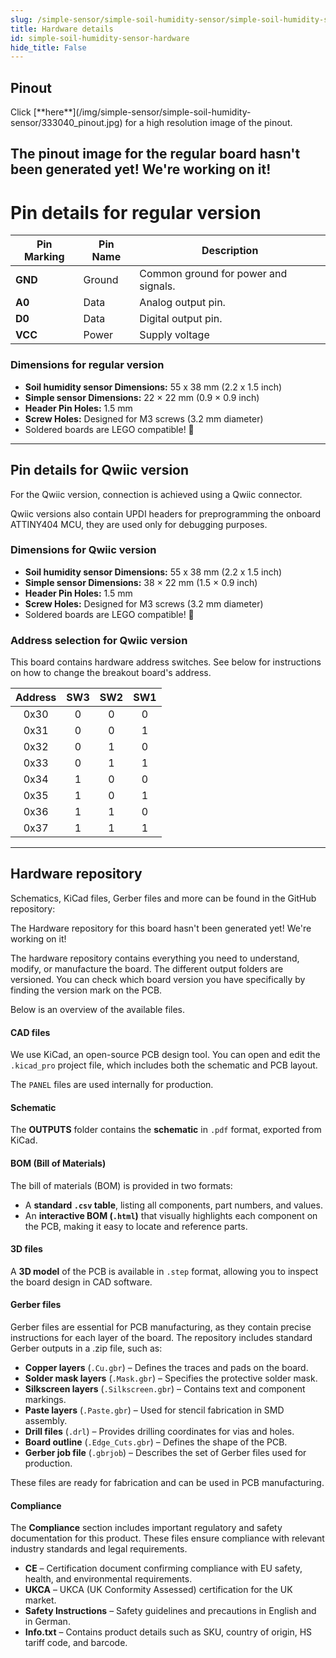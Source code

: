 ```yaml
---
slug: /simple-sensor/simple-soil-humidity-sensor/simple-soil-humidity-sensor-hardware
title: Hardware details
id: simple-soil-humidity-sensor-hardware
hide_title: False
---
```


## Pinout

<CenteredImage src="/img/simple-sensor/simple-soil-humidity-sensor/333040_pinout.jpg" alt="Pinout" />
Click [**here**](/img/simple-sensor/simple-soil-humidity-sensor/333040_pinout.jpg) for a high resolution image of the pinout.

<ErrorBox>The pinout image for the regular board hasn't been generated yet! We're working on it!</ErrorBox>
---

# Pin details for regular version

| Pin Marking | Pin Name | Description                                     |
| ----------- | -------- | ----------------------------------------------- |
| **GND**     | Ground   | Common ground for power and signals.            |
| **A0**      | Data     | Analog output pin.                              |
| **D0**      | Data     | Digital output pin.                             |
| **VCC**     | Power    | Supply voltage                                  |


### Dimensions for regular version

- **Soil humidity sensor Dimensions:** 55 x 38 mm (2.2 x 1.5 inch)
- **Simple sensor Dimensions:** 22 × 22 mm (0.9 × 0.9 inch)  
- **Header Pin Holes:** 1.5 mm  
- **Screw Holes:** Designed for M3 screws (3.2 mm diameter)  
- Soldered boards are LEGO compatible! 🧱 

---

## Pin details for Qwiic version
For the Qwiic version, connection is achieved using a Qwiic connector.

<InfoBox> Qwiic versions also contain UPDI headers for preprogramming the onboard ATTINY404 MCU, they are used only for debugging purposes. </InfoBox>

### Dimensions for Qwiic version

- **Soil humidity sensor Dimensions:** 55 x 38 mm (2.2 x 1.5 inch)
- **Simple sensor Dimensions:** 38 × 22 mm (1.5 × 0.9 inch)  
- **Header Pin Holes:** 1.5 mm  
- **Screw Holes:** Designed for M3 screws (3.2 mm diameter)  
- Soldered boards are LEGO compatible! 🧱 

### Address selection for Qwiic version
This board contains hardware address switches. See below for instructions on how to change the breakout board's address.

<CenteredImage src="/img/simple-sensor/simple-soil-humidity-sensor/333040_add_highlighted.jpg" alt="Address Switches" />

| Address | SW3 | SW2 | SW1 |
|:---:|:---:|:---:|:---:|
| 0x30 | 0 | 0 | 0 |
| 0x31 | 0 | 0 | 1 |
| 0x32 | 0 | 1 | 0 |
| 0x33 | 0 | 1 | 1 |
| 0x34 | 1 | 0 | 0 |
| 0x35 | 1 | 0 | 1 |
| 0x36 | 1 | 1 | 0 |
| 0x37 | 1 | 1 | 1 |      

---

## Hardware repository

Schematics, KiCad files, Gerber files and more can be found in the GitHub repository:

<ErrorBox>The Hardware repository for this board hasn't been generated yet! We're working on it!</ErrorBox>

The hardware repository contains everything you need to understand, modify, or manufacture the board. The different output folders are versioned. You can check which board version you have specifically by finding the version mark on the PCB.

Below is an overview of the available files.  
#### CAD files

We use KiCad, an open-source PCB design tool. You can open and edit the `.kicad_pro` project file, which includes both the schematic and PCB layout.  

The `PANEL` files are used internally for production.  

#### Schematic

The **OUTPUTS** folder contains the **schematic** in `.pdf` format, exported from KiCad.

#### BOM (Bill of Materials)

The bill of materials (BOM) is provided in two formats:  

- A **standard `.csv` table**, listing all components, part numbers, and values.  
- An **interactive BOM (`.html`)** that visually highlights each component on the PCB, making it easy to locate and reference parts.  


#### 3D files

A **3D model** of the PCB is available in `.step` format, allowing you to inspect the board design in CAD software.  

#### Gerber files 

Gerber files are essential for PCB manufacturing, as they contain precise instructions for each layer of the board. The repository includes standard Gerber outputs in a .zip file, such as:  

- **Copper layers** (`.Cu.gbr`) – Defines the traces and pads on the board.  
- **Solder mask layers** (`.Mask.gbr`) – Specifies the protective solder mask.  
- **Silkscreen layers** (`.Silkscreen.gbr`) – Contains text and component markings.  
- **Paste layers** (`.Paste.gbr`) – Used for stencil fabrication in SMD assembly.  
- **Drill files** (`.drl`) – Provides drilling coordinates for vias and holes.  
- **Board outline** (`.Edge_Cuts.gbr`) – Defines the shape of the PCB.  
- **Gerber job file** (`.gbrjob`) – Describes the set of Gerber files used for production.  

These files are ready for fabrication and can be used in PCB manufacturing.

#### Compliance  

The **Compliance** section includes important regulatory and safety documentation for this product. These files ensure compliance with relevant industry standards and legal requirements.  

- **CE** – Certification document confirming compliance with EU safety, health, and environmental requirements.  
- **UKCA** – UKCA (UK Conformity Assessed) certification for the UK market.  
- **Safety Instructions** – Safety guidelines and precautions in English and in German.
- **Info.txt** – Contains product details such as SKU, country of origin, HS tariff code, and barcode. 